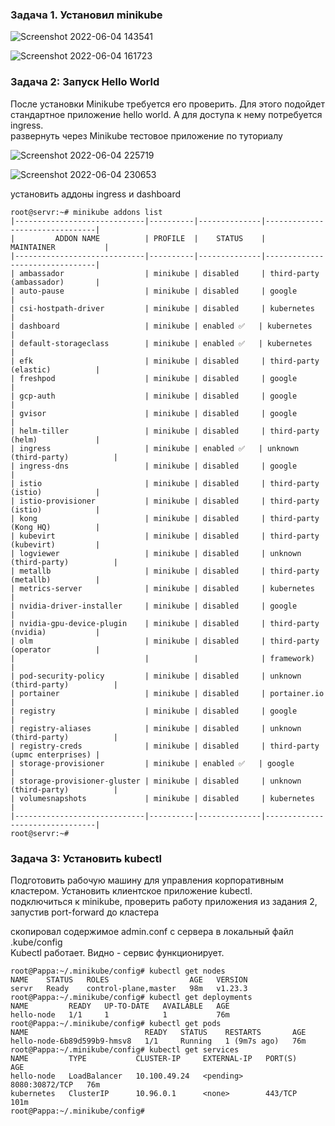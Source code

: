 ### Задача 1. Установил minikube
 
![Screenshot 2022-06-04 143541](https://user-images.githubusercontent.com/87374285/172003340-1abe2cff-9893-4414-85d5-4f9ce2350625.jpg)  
 
![Screenshot 2022-06-04 161723](https://user-images.githubusercontent.com/87374285/172003334-217ec527-3f6b-47f8-ad00-93dcf9019737.jpg)  

### Задача 2: Запуск Hello World  
После установки Minikube требуется его проверить. Для этого подойдет стандартное приложение hello world. А для доступа к нему потребуется ingress.  
развернуть через Minikube тестовое приложение по туториалу  

![Screenshot 2022-06-04 225719](https://user-images.githubusercontent.com/87374285/172003326-d73b19dd-f39c-4cec-bd23-d5aea81c6f87.jpg)  


![Screenshot 2022-06-04 230653](https://user-images.githubusercontent.com/87374285/172003308-064d7a36-ae26-431b-97d2-c7ac4b512ddd.jpg)  

установить аддоны ingress и dashboard  
```  
root@servr:~# minikube addons list
|-----------------------------|----------|--------------|--------------------------------|
|         ADDON NAME          | PROFILE  |    STATUS    |           MAINTAINER           |
|-----------------------------|----------|--------------|--------------------------------|
| ambassador                  | minikube | disabled     | third-party (ambassador)       |
| auto-pause                  | minikube | disabled     | google                         |
| csi-hostpath-driver         | minikube | disabled     | kubernetes                     |
| dashboard                   | minikube | enabled ✅   | kubernetes                     |
| default-storageclass        | minikube | enabled ✅   | kubernetes                     |
| efk                         | minikube | disabled     | third-party (elastic)          |
| freshpod                    | minikube | disabled     | google                         |
| gcp-auth                    | minikube | disabled     | google                         |
| gvisor                      | minikube | disabled     | google                         |
| helm-tiller                 | minikube | disabled     | third-party (helm)             |
| ingress                     | minikube | enabled ✅   | unknown (third-party)          |
| ingress-dns                 | minikube | disabled     | google                         |
| istio                       | minikube | disabled     | third-party (istio)            |
| istio-provisioner           | minikube | disabled     | third-party (istio)            |
| kong                        | minikube | disabled     | third-party (Kong HQ)          |
| kubevirt                    | minikube | disabled     | third-party (kubevirt)         |
| logviewer                   | minikube | disabled     | unknown (third-party)          |
| metallb                     | minikube | disabled     | third-party (metallb)          |
| metrics-server              | minikube | disabled     | kubernetes                     |
| nvidia-driver-installer     | minikube | disabled     | google                         |
| nvidia-gpu-device-plugin    | minikube | disabled     | third-party (nvidia)           |
| olm                         | minikube | disabled     | third-party (operator          |
|                             |          |              | framework)                     |
| pod-security-policy         | minikube | disabled     | unknown (third-party)          |
| portainer                   | minikube | disabled     | portainer.io                   |
| registry                    | minikube | disabled     | google                         |
| registry-aliases            | minikube | disabled     | unknown (third-party)          |
| registry-creds              | minikube | disabled     | third-party (upmc enterprises) |
| storage-provisioner         | minikube | enabled ✅   | google                         |
| storage-provisioner-gluster | minikube | disabled     | unknown (third-party)          |
| volumesnapshots             | minikube | disabled     | kubernetes                     |
|-----------------------------|----------|--------------|--------------------------------|
root@servr:~#
```  
### Задача 3: Установить kubectl  
Подготовить рабочую машину для управления корпоративным кластером. Установить клиентское приложение kubectl.  
подключиться к minikube, проверить работу приложения из задания 2, запустив port-forward до кластера  

скопировал содержимое admin.conf с сервера в локальный файл .kube/config  
Kubectl работает. Видно - сервис функционирует.  

```  
root@Pappa:~/.minikube/config# kubectl get nodes
NAME    STATUS   ROLES                  AGE   VERSION
servr   Ready    control-plane,master   98m   v1.23.3
root@Pappa:~/.minikube/config# kubectl get deployments
NAME         READY   UP-TO-DATE   AVAILABLE   AGE
hello-node   1/1     1            1           76m
root@Pappa:~/.minikube/config# kubectl get pods
NAME                          READY   STATUS    RESTARTS       AGE
hello-node-6b89d599b9-hmsv8   1/1     Running   1 (9m7s ago)   76m
root@Pappa:~/.minikube/config# kubectl get services
NAME         TYPE           CLUSTER-IP     EXTERNAL-IP   PORT(S)          AGE
hello-node   LoadBalancer   10.100.49.24   <pending>     8080:30872/TCP   76m
kubernetes   ClusterIP      10.96.0.1      <none>        443/TCP          101m
root@Pappa:~/.minikube/config#
```  
